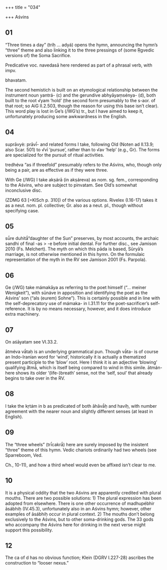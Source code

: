 +++
title = "034"

+++
Aśvins


## 01
“Three times a day” (tríḥ … adyá) opens the hymn, announcing the hymn’s “three” theme and also linking it to the three pressings of (some Ṛgvedic versions of) the Soma Sacrifice.

Predicative voc. navedasā here rendered as part of a phrasal verb, with impv.

bhavatam.

The second hemistich is built on an etymological relationship between the instrument noun yantrá- (c) and the gerundive abhyāyaṃsénya- (d), both built to the root √yam ‘hold’ (the second form presumably to the s-aor. of that root; so AiG II.2.503, though the reason for using this base isn’t clear). This word play is lost in Ge’s (/WG’s) tr., but I have aimed to keep it, unfortunately producing some awkwardness in the English.


## 04
suprāvyè: prāvī́- and related forms I take, following Old (Noten ad II.13.9; also Scar. 501) to √vī ‘pursue’, rather than to √av ‘help’ (e.g., Gr). The forms are specialized for the pursuit of ritual activities.

tredhéva “as if threefold” presumably refers to the Aśvins, who, though only being a pair, are as effective as if they were three.

With Ge (/WG) I take akṣárā (in akṣáreva) as nom. sg. fem., corresponding to the Aśvins, who are subject to pinvatam. See Old’s somewhat inconclusive disc.

(ZDMG 63 [=KlSch p. 310]) of the various options. Rivelex (I.16-17) takes it as a neut. nom. pl. collective; Gr. also as a neut. pl., though without specifying case.


## 05
sū́re duhitā́“daughter of the Sun” preserves, by most accounts, the archaic sandhi of final -as > -e before initial dental. For further disc., see Jamison 2010 (Fs. Melchert). The myth on which this pāda is based, Sūryā’s marriage, is not otherwise mentioned in this hymn. On the formulaic representation of the myth in the RV see Jamison 2001 (Fs. Parpola).


## 06
Ge (/WG) take mámakāya as referring to the poet himself (“… meiner Wenigkeit”), with sūnáve in apposition and identifying the poet as the Aśvins’ son (“als (eurem) Sohne”). This is certainly possible and in line with the self-deprecatory use of mámaka- in I.31.11 for the poet-sacrificer’s self-reference. It is by no means necessary, however, and it does introduce extra machinery.


## 07
On aśāyatam see VI.33.2.

ātméva vā́taḥ is an underlying grammatical pun. Though vā́ta- is of course an Indo-Iranian word for ‘wind’, historically it is actually a thematized present participle to the ‘blow’ root. Here I think it is an adjective ‘blowing’ qualifying ā̛tmā́, which is itself being compared to wind in this simile. ātmán- here shows its older ‘(life-)breath’ sense, not the ‘self, soul’ that already begins to take over in the RV.


## 08
I take the kṛtám in b as predicated of both āhāvā́ḥ and havíḥ, with number agreement with the nearer noun and slightly different senses (at least in English).


## 09
The “three wheels” (trī́cakrā́) here are surely imposed by the insistent “three” theme of this hymn. Vedic chariots ordinarily had two wheels (see Sparreboom, Ved.

Ch., 10-11), and how a third wheel would even be affixed isn’t clear to me.


## 10
It is a physical oddity that the two Aśvins are apparently credited with plural mouths. There are two possible solutions: 1) The plural expression has been adopted from elsewhere. There is one other occurrence of madhupébhir āsábhiḥ (IV.45.3), unfortunately also in an Aśvins hymn; however, other examples of āsábhiḥ occur in plural context. 2) The mouths don’t belong exclusively to the Aśvins, but to other soma-drinking gods. The 33 gods who accompany the Aśvins here for drinking in the next verse might support this possibility.


## 12
The ca of d has no obvious function; Klein (DGRV I.227-28) ascribes the construction to “looser nexus.”
